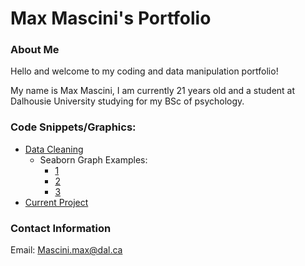 
# Max Mascini's Portfolio
### About Me
Hello and welcome to my coding and data manipulation portfolio!

My name is Max Mascini, I am currently 21 years old and a student at Dalhousie University studying for my BSc of psychology.

### Code Snippets/Graphics:
- [Data Cleaning](Data_cleaning.md)
  - Seaborn Graph Examples:
    - [1](Bias_RTs.png)
    - [2](Error-rates.png)
    - [3](RT-distribution.png)
- [Current Project](https://github.com/Skr0ut/3131-3505-Data)


### Contact Information
Email: [Mascini.max@dal.ca](mailto:mascini.max@dal.ca)
